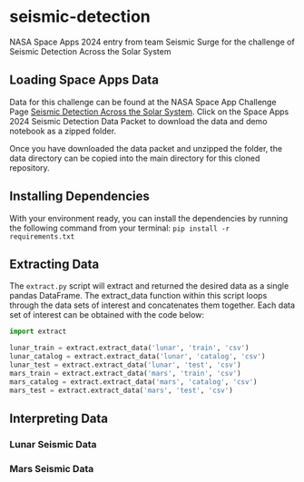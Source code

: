 # seismic-detection

NASA Space Apps 2024 entry from team Seismic Surge for the challenge of Seismic Detection Across the Solar System

## Loading Space Apps Data

Data for this challenge can be found at the NASA Space App Challenge Page [Seismic Detection Across the Solar System](https://www.spaceappschallenge.org/nasa-space-apps-2024/challenges/seismic-detection-across-the-solar-system/?tab=resources). 
Click on the Space Apps 2024 Seismic Detection Data Packet to download the data and demo notebook as a zipped folder.

Once you have downloaded the data packet and unzipped the folder, the data directory can be copied into the main directory for this 
cloned repository.

## Installing Dependencies

With your environment ready, you can install the dependencies by running the following command from your terminal:
`pip install -r requirements.txt`

## Extracting Data

The `extract.py` script will extract and returned the desired data as a single pandas DataFrame. The extract_data 
function within this script loops through the data sets of interest and concatenates them together. Each data set 
of interest can be obtained with the code below:

```python
import extract

lunar_train = extract.extract_data('lunar', 'train', 'csv')
lunar_catalog = extract.extract_data('lunar', 'catalog', 'csv')
lunar_test = extract.extract_data('lunar', 'test', 'csv')
mars_train = extract.extract_data('mars', 'train', 'csv')
mars_catalog = extract.extract_data('mars', 'catalog', 'csv')
mars_test = extract.extract_data('mars', 'test', 'csv')
```

## Interpreting Data

### Lunar Seismic Data

### Mars Seismic Data
